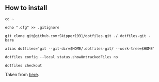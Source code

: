 ## How to install
`cd ~`

`echo ".cfg" >> .gitignore`

`git clone git@github.com:Skipper1931/dotfiles.git ./.dotfiles-git -bare`

`alias dotfiles='git --git-dir=$HOME/.dotfiles-git/ --work-tree=$HOME'`

`dotfiles config --local status.showUntrackedFiles no`

`dotfiles checkout`

Taken from [here](https://www.ackama.com/what-we-think/the-best-way-to-store-your-dotfiles-a-bare-git-repository-explained/).
